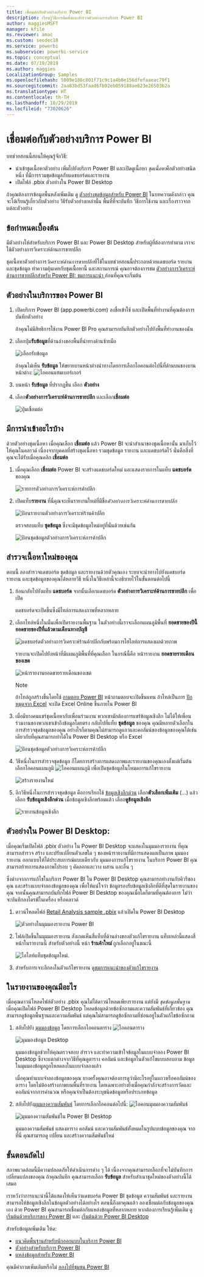 ```yaml
---
title: เชื่อมต่อกับตัวอย่างบริการ Power BI
description: เรียนรู้วิธีการติดตั้งและสำรวจตัวอย่างการบริการ Power BI
author: maggiesMSFT
manager: kfile
ms.reviewer: amac
ms.custom: seodec18
ms.service: powerbi
ms.subservice: powerbi-service
ms.topic: conceptual
ms.date: 07/19/2019
ms.author: maggies
LocalizationGroup: Samples
ms.openlocfilehash: 5009e186c801f71c9c1a4b8e156dfefaaeac79f1
ms.sourcegitcommit: 2aa83bd53faad6fb02eb059188ae623e26503b2a
ms.translationtype: HT
ms.contentlocale: th-TH
ms.lasthandoff: 10/29/2019
ms.locfileid: "73020626"
---
```

#  <a name="connect-to-the-samples-in-the-power-bi-service"></a>เชื่อมต่อกับตัวอย่างบริการ Power BI

บทช่วยสอนนี้สอนให้คุณรู้จักวิธี: 
- นำเข้าชุดเนื้อหาตัวอย่าง เพิ่มไปยังบริการ Power BI และเปิดดูเนื้อหา *ชุดเนื้อหา*คือตัวอย่างชนิดหนึ่ง ที่มีการรวมชุดข้อมูลกับแดชบอร์ดและรายงาน 
- เปิดไฟล์ .pbix ตัวอย่างใน Power BI Desktop

ถ้าคุณต้องการข้อมูลพื้นหลังเพิ่มเติม ดู [ตัวอย่างชุดข้อมูลสำหรับ Power BI](sample-datasets.md) ในบทความดังกล่าว คุณจะได้เรียนรู้เกี่ยวกับตัวอย่าง วิธีรับตัวอย่างเหล่านั้น พื้นที่ที่จะบันทึก วิธีการใช้งาน และเรื่องราวจากแต่ละตัวอย่าง 

## <a name="prerequisites"></a>ข้อกำหนดเบื้องต้น
มีตัวอย่างให้สำหรับบริการ Power BI และ Power BI Desktop สำหรับผู้ที่ต้องการทำตาม เราจะใช้ตัวอย่างการวิเคราะห์ด้านการขายปลีก

ชุดเนื้อหาตัวอย่างการ*วิเคราะห์ด้านการขายปลีก*ที่ใช้ในบทช่วยสอนนี้ประกอบด้วยแดชบอร์ด รายงาน และชุดข้อมูล
ทำความคุ้นเคยกับชุดเนื้อหานี้ และสถานการณ์ คุณอาจต้องการชม [ตัวอย่างการวิเคราะห์ด้านการขายปลีกสำหรับ Power BI: ชมการแนะนำ ](sample-retail-analysis.md) ก่อนที่คุณจะเริ่มต้น

## <a name="samples-in-the-power-bi-service"></a>ตัวอย่างในบริการของ Power BI

1. เปิดบริการ Power BI (app.powerbi.com) ลงชื่อเข้าใช้ และเปิดพื้นที่ทำงานที่คุณต้องการบันทึกตัวอย่าง 

    ถ้าคุณไม่มีสิทธิการใช้งาน Power BI Pro คุณสามารถบันทึกตัวอย่างไปยังพื้นที่ทำงานของฉัน

2. เลือกปุ่ม**รับข้อมูล**ที่ด้านล่างของพื้นที่นำทางด้านซ้ายมือ 

   ![เลือกรับข้อมูล](media/sample-datasets/power-bi-get-data.png)

   ถ้าคุณไม่เห็น **รับข้อมูล** ให้ขยายบานหน้าต่างนำทางโดยการเลือกไอคอนต่อไปนี้ที่ด้านบนของบานหน้าต่าง: ![ไอคอนแฮมเบอร์เกอร์](media/sample-tutorial-connect-to-the-samples/expand-nav.png)

5. บนหน้า **รับข้อมูล** ที่ปรากฏขึ้น เลือก **ตัวอย่าง**
   
6. เลือก**ตัวอย่างการวิเคราะห์ด้านการขายปลีก** และเลือก**เชื่อมต่อ**   
   
   ![ปุ่มเชื่อมต่อ](media/sample-tutorial-connect-to-the-samples/pbi_retailanalysissampleconnect.png)

## <a name="what-was-imported"></a>มีการนำเข้าอะไรบ้าง
ด้วยตัวอย่างชุดเนื้อหา เมื่อคุณเลือก **เชื่อมต่อ** แล้ว Power BI จะนำสำเนาของชุดเนื้อหานั้น มาเก็บไว้ให้คุณในคลาวด์ เนื่องจากบุคคลที่สร้างชุดเนื้อหา รวมชุดข้อมูล รายงาน และแดชบอร์ดไว้ นั่นคือสิ่งที่คุณจะได้รับเมื่อคุณคลิก **เชื่อมต่อ** 

1. เมื่อคุณเลือก **เชื่อมต่อ** Power BI จะสร้างแดชบอร์ดใหม่ และแสดงรายการในแท็บ **แดชบอร์ด** ของคุณ 
   
   ![รายการตัวอย่างการวิเคราะห์การค้าปลีก](media/sample-retail-analysis/retail-entry.png)
2. เปิดแท็บ**รายงาน** ที่นี่คุณจะเห็นรายงานใหม่ที่มีชื่อ*ตัวอย่างการวิเคราะห์ด้านการขายปลีก*
   
   ![ป้อนรายงานตัวอย่างการวิเคราะห์ร้านค้าปลีก](media/sample-tutorial-connect-to-the-samples/power-bi-new-report.png)
   
   ตรวจสอบแท็บ **ชุดข้อมูล** ซึ่งจะมีชุดข้อมูลใหม่อยู่ที่นั่นด้วยเช่นกัน
   
   ![ป้อนชุดข้อมูลตัวอย่างการวิเคราะห์การค้าปลีก](media/sample-tutorial-connect-to-the-samples/power-bi-new-dataset.png)

## <a name="explore-your-new-content"></a>สำรวจเนื้อหาใหม่ของคุณ
ตอนนี้ ลองสำรวจแดชบอร์ด ชุดข้อมูล และรายงานด้วยตัวคุณเอง ระบบจะนำทางไปยังแดชบอร์ด รายงาน และชุดข้อมูลของคุณได้หลายวิธี หนึ่งในวิธีเหล่านี้จะอธิบายไว้ในขั้นตอนต่อไปนี้  

1. ย้อนกลับไปยังแท็บ **แดชบอร์ด** จากนั้นเลือกแดชบอร์ด **ตัวอย่างการวิเคราะห์ด้านการขายปลีก** เพื่อเปิด       

   แดชบอร์ดจะเปิดขึ้นซึ่งมีไทล์การแสดงภาพที่หลากหลาย   
 
1. เลือกไทล์หนึ่งในนั้นเพื่อเปิดรายงานพื้นฐาน ในตัวอย่างนี้เราจะเลือกแผนภูมิพื้นที่ **ยอดขายของปีนี้ ยอดขายของปีที่แล้วตามเดือนทางบัญชี**  

   ![แดชบอร์ดตัวอย่างการวิเคราะห์ร้านค้าปลีกกับพร้อมการไฮไลท์การแสดงผลด้วยภาพ](media/sample-tutorial-connect-to-the-samples/power-bi-dashboards2new.png)

   รายงานจะเปิดไปยังหน้าที่มีแผนภูมิพื้นที่ที่คุณเลือก ในกรณีนี้คือ หน้ารายงาน **ยอดขายรายเดือนของเขต**
   
   ![หน้ารายงานยอดขายรายเดือนของเขต](media/sample-tutorial-connect-to-the-samples/power-bi-report.png)
   
   > [!NOTE]
   > ถ้าไทล์ถูกสร้างขึ้นโดยใช้ [ถามตอบ Power BI](power-bi-tutorial-q-and-a.md) หน้าถามตอบจะเปิดขึ้นแทน ถ้าไทล์เป็นการ [ปักหมุดจาก Excel](service-dashboard-pin-tile-from-excel.md) จะเปิด Excel Online ขึ้นภายใน Power BI
   > 
   > 
1. เมื่อมีบางคนแชร์ชุดเนื้อหากับเพื่อนร่วมงาน พวกเขามักต้องการแชร์ข้อมูลเชิงลึก ไม่ได้ให้เพื่อนร่วมงานของพวกเขาเข้าถึงข้อมูลโดยตรง กลับไปที่แท็บ **ชุดข้อมูล** ของคุณ คุณมีหลายตัวเลือกในการสำรวจชุดข้อมูลของคุณ อย่างไรก็ตามคุณไม่สามารถดูแถวและคอลัมน์ของข้อมูลของคุณได้เช่นเดียวกับที่คุณสามารถทำได้ใน Power BI Desktop หรือ Excel 
   
   ![ป้อนชุดข้อมูลตัวอย่างการวิเคราะห์การค้าปลีก](media/sample-tutorial-connect-to-the-samples/power-bi-new-dataset.png)
   
1. วิธีหนึ่งในการสำรวจชุดข้อมูล ก็โดยการสร้างการแสดงภาพและรายงานของคุณเองตั้งแต่เริ่มต้น เลือกไอคอนแผนภูมิ ![ไอคอนแผนภูมิ](media/sample-tutorial-connect-to-the-samples/power-bi-chart-icon4.png) เพื่อเปิดชุดข้อมูลในโหมดการแก้ไขรายงาน
     
   ![สร้างรายงานใหม่](media/sample-tutorial-connect-to-the-samples/power-bi-report-editing.png)

1. อีกวิธีหนึ่งในการสำรวจชุดข้อมูล คือการเรียกใช้ [ข้อมูลเชิงลึกด่วน](consumer/end-user-insights.md) เลือก**ตัวเลือกเพิ่มเติม** (...) แล้วเลือก **รับข้อมูลเชิงลึกด่วน** เมื่อข้อมูลเชิงลึกพร้อมแล้ว เลือก**ดูข้อมูลเชิงลึก**
     
    ![รายงานข้อมูลเชิงลึก](media/sample-tutorial-connect-to-the-samples/power-bi-insights.png)

## <a name="samples-in-power-bi-desktop"></a>ตัวอย่างใน Power BI Desktop: 
เมื่อคุณเริ่มเปิดไฟล์ .pbix ตัวอย่าง ใน Power BI Desktop จะแสดงในมุมมองรายงาน ที่คุณสามารถสำรวจ สร้าง และปรับเปลี่ยนตัวเลขใด ๆ ของหน้ารายงานที่มีการแสดงผลเป็นภาพ มุมมองรายงาน ออกแบบให้ได้ประสบการณ์แบบเดียวกับ มุมมองการแก้ไขรายงาน ในบริการ Power BI คุณสามารถย้ายการแสดงภาพไปรอบ ๆ คัดลอกและวาง ผสาน และอื่น ๆ 

ซึ่งต่างจากการแก้ไขในบริการ Power BI ใน Power BI Desktop คุณสามารถทำงานกับคิวรีของคุณ และสร้างแบบจำลองข้อมูลของคุณ เพื่อให้แน่ใจว่า ข้อมูลรองรับข้อมูลเชิงลึกที่ดีที่สุดในรายงานของคุณ จากนั้นคุณสามารถบันทึกไฟล์ Power BI Desktop ของคุณเมื่อใดก็ตามที่คุณต้องการ ไม่ว่าจะบันทึกลงไดรฟ์ในเครื่อง หรือคลาวด์

1. ดาวน์โหลดไฟล์ [Retail Analysis sample .pbix](http://download.microsoft.com/download/9/6/D/96DDC2FF-2568-491D-AAFA-AFDD6F763AE3/Retail%20Analysis%20Sample%20PBIX.pbix) แล้วเปิดใน Power BI Desktop 

    ![ตัวอย่างในมุมมองรายงาน Power BI](media/sample-tutorial-connect-to-the-samples/power-bi-samples-desktop.png)

1. ไฟล์เปิดขึ้นในมุมมองรายงาน สังเกตเห็นสี่แท็บที่ด้านล่างของตัวแก้ไขรายงาน แท็บเหล่านี้แสดงสี่หน้าในรายงานนี้ สำหรับตัวอย่างนี้ หน้า **ร้านค้าใหม่** ่ถูกเลือกอยู่ในขณะนี้ 

    ![ไอไลท์แท็บชุดข้อมูลใหม่](media/sample-tutorial-connect-to-the-samples/power-bi-sample-tabs.png).

1. สำหรับการเจาะลึกลงในตัวแก้ไขรายงาน ดู[ชมการแนะนำของตัวแก้ไขรายงาน](service-the-report-editor-take-a-tour.md)

## <a name="whats-in-your-report"></a>ในรายงานของคุณมีอะไร
เมื่อคุณดาวน์โหลดไฟล์ตัวอย่าง .pbix คุณไม่ได้ดาวน์โหลดเพียงรายงาน แต่ยังมี *ชุดข้อมูลพื้นฐาน* เมื่อคุณเปิดไฟล์ Power BI Desktop โหลดข้อมูลด้วยข้อซักถามและความสัมพันธ์ที่เกี่ยวข้อง คุณสามารถดูข้อมูลพื้นฐานและความสัมพันธ์ แต่คุณไม่สามารถดูข้อซักถามที่ซ่อนอยู่ในตัวแก้ไขข้อซักถาม


1. สลับไปยัง [มุมมองข้อมูล](desktop-data-view.md) โดยการเลือกไอคอนตาราง ![ไอคอนตาราง](media/sample-tutorial-connect-to-the-samples/power-bi-data-icon.png)
 
    ![มุมมองข้อมูล Desktop](media/sample-tutorial-connect-to-the-samples/power-bi-desktop-sample-data.png)

    มุมมองข้อมูลช่วยให้คุณตรวจสอบ สำรวจ และทำความเข้าใจข้อมูลในแบบจำลอง Power BI Desktop ซึ่งจะแตกต่างจากวิธีที่คุณดูตาราง คอลัมน์ และข้อมูลในตัวแก้ไขแบบสอบถาม ข้อมูลในมุมมองข้อมูลถูกโหลดลงในแบบจำลองแล้ว

    เมื่อคุณทำแบบจำลองข้อมูลของคุณ บางครั้งคุณอาจต้องการดูว่ามีอะไรอยู่ในแถวหรือคอลัมน์ของตาราง โดยไม่ต้องสร้างภาพบนพื้นที่รายงาน โดยเฉพาะอย่างยิ่งเมื่อคุณกำลังจะสร้างการวัดและคอลัมน์จากการคำนวณ หรือคุณจำเป็นต้องระบุชนิดข้อมูลหรือประเภทข้อมูล

1. สลับไปยัง[มุมมองความสัมพันธ์](desktop-relationship-view.md) โดยการเลือกไอคอนต่อไปนี้: ![ไอคอนมุมมองความสัมพันธ์](media/sample-tutorial-connect-to-the-samples/power-bi-desktop-relationship-icon.png)
 
    ![มุมมองความสัมพันธ์ใน Power BI Desktop](media/sample-tutorial-connect-to-the-samples/power-bi-relationships.png)

    มุมมองความสัมพันธ์ แสดงตาราง คอลัมน์ และความสัมพันธ์ทั้งหมดในรูปแบบข้อมูลของคุณ จากที่นี่ คุณสามารถดู เปลี่ยน และสร้างความสัมพันธ์ใหม่

## <a name="next-steps"></a>ขั้นตอนถัดไป
สภาพแวดล้อมนี้มีความปลอดภัยให้ดำเนินการต่าง ๆ ได้ เนื่องจากคุณสามารถเลือกที่จะไม่บันทึกการเปลี่ยนแปลงของคุณ ถ้าคุณบันทึก คุณสามารถเลือก **รับข้อมูล** สำหรับสำเนาชุดใหม่ของตัวอย่างนี้ได้เสมอ

เราหวังว่าการแนะนำนี้ได้แสดงให้เห็นว่าแดชบอร์ด Power BI ชุดข้อมูล ความสัมพันธ์ และรายงาน สามารถให้ข้อมูลเชิงลึกในข้อมูลตัวอย่างได้อย่างไร ตอนนี้ถึงตาคุณแล้ว ลองเชื่อมต่อกับข้อมูลของคุณเอง ด้วย Power BI คุณสามารถเชื่อมต่อกับแหล่งข้อมูลที่หลากหลาย หากต้องการเรียนรู้เพิ่มเติม ดู [เริ่มต้นด้วยบริการของ Power BI](service-get-started.md) และ [เริ่มต้นด้วย Power BI Desktop](desktop-getting-started.md)  

สำหรับข้อมูลเพิ่มเติม ให้ด:  
- [แนวคิดพื้นฐานสำหรับนักออกแบบในบริการ Power BI](service-basic-concepts.md)
- [ตัวอย่างสำหรับบริการ Power BI](sample-datasets.md)
- [แหล่งข้อมูลสำหรับ Power BI](service-get-data.md)

คุณมีคำถามเพิ่มเติมหรือไม่ [ลองไปที่ชุมชน Power BI](http://community.powerbi.com/)
